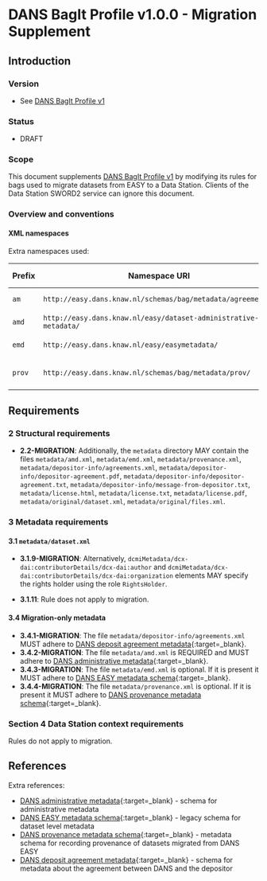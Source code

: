 DANS BagIt Profile v1.0.0 - Migration Supplement
================================================

Introduction
------------

### Version

* See [DANS BagIt Profile v1]

### Status

* DRAFT

### Scope

This document supplements [DANS BagIt Profile v1] by modifying its rules for bags used to migrate datasets from EASY to a Data Station. Clients of the Data
Station SWORD2 service can ignore this document.

### Overview and conventions

#### XML namespaces

Extra namespaces used:

| Prefix | Namespace URI                                                    | Namespace documentation                             |
|--------|------------------------------------------------------------------|-----------------------------------------------------|
| `am`   | `http://easy.dans.knaw.nl/schemas/bag/metadata/agreements/`      | [DANS deposit agreement metadata]{:target=_blank}   |
| `amd`  | `http://easy.dans.knaw.nl/easy/dataset-administrative-metadata/` | [DANS administrative metadata]{:target=_blank}      |              
| `emd`  | `http://easy.dans.knaw.nl/easy/easymetadata/`                    | [DANS EASY metadata schema]{:target=_blank}         |
| `prov` | `http://easy.dans.knaw.nl/schemas/bag/metadata/prov/`            | [DANS provenance metadata schema]{:target=_blank}   |

Requirements
------------

### 2 Structural requirements

* **2.2-MIGRATION**:  Additionally, the `metadata` directory MAY contain the files `metadata/amd.xml`, `metadata/emd.xml`, `metadata/provenance.xml`,
  `metadata/depositor-info/agreements.xml`, `metadata/depositor-info/depositor-agreement.pdf`, `metadata/depositor-info/depositor-agreement.txt`, 
  `metadata/depositor-info/message-from-depositor.txt`, `metadata/license.html`, `metadata/license.txt`, `metadata/license.pdf`, `metadata/original/dataset.xml`, 
  `metadata/original/files.xml`.

### 3 Metadata requirements

#### 3.1 `metadata/dataset.xml`

* **3.1.9-MIGRATION**: Alternatively, `dcmiMetadata/dcx-dai:contributorDetails/dcx-dai:author`
  and `dcmiMetadata/dcx-dai:contributorDetails/dcx-dai:organization` elements MAY specify the rights holder using the role `RightsHolder`.

* **3.1.11**: Rule does not apply to migration.

#### 3.4 Migration-only metadata

* **3.4.1-MIGRATION**: The file `metadata/depositor-info/agreements.xml` MUST adhere to [DANS deposit agreement metadata]{:target=_blank}.
* **3.4.2-MIGRATION**: The file `metadata/amd.xml` is REQUIRED and MUST adhere to [DANS administrative metadata]{:target=_blank}.
* **3.4.3-MIGRATION**: The file `metadata/emd.xml` is optional. If it is present it MUST adhere to [DANS EASY metadata schema]{:target=_blank}.
* **3.4.4-MIGRATION**: The file `metadata/provenance.xml` is optional. If it is present it MUST adhere to [DANS provenance metadata schema]{:target=_blank}.

### Section 4 Data Station context requirements

Rules do not apply to migration.

References
----------

Extra references:

* [DANS administrative metadata]{:target=_blank} - schema for administrative metadata
* [DANS EASY metadata schema]{:target=_blank} - legacy schema for dataset level metadata
* [DANS provenance metadata schema]{:target=_blank} - metadata schema for recording provenance of datasets migrated from
  DANS EASY
* [DANS deposit agreement metadata]{:target=_blank} - schema for metadata about the agreement between DANS and the
  depositor

[DANS BagIt Profile v1]: ./1.0.0.md

[DANS administrative metadata]: https://raw.githubusercontent.com/DANS-KNAW/dans-schema/master/lib/src/main/resources/bag/metadata/amd/amd.xsd

[DANS deposit agreement metadata]: https://raw.githubusercontent.com/DANS-KNAW/dans-schema/master/lib/src/main/resources/bag/metadata/agreements/agreements.xsd

[DANS EASY metadata schema]: https://easy.dans.knaw.nl/schemas/md/emd/emd.xsd

[DANS provenance metadata schema]: https://easy.dans.knaw.nl/schemas/bag/metadata/prov/provenance.xsd
